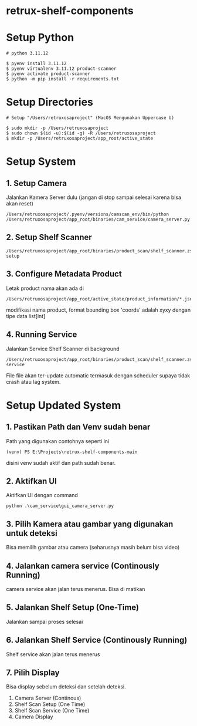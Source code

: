# retrux-shelf-components

# Setup Python

```
# python 3.11.12

$ pyenv install 3.11.12
$ pyenv virtualenv 3.11.12 product-scanner
$ pyenv activate product-scanner
$ python -m pip install -r requirements.txt
```

# Setup Directories

```
# Setup "/Users/retruxosaproject" (MacOS Mengunakan Uppercase U)

$ sudo mkdir -p /Users/retruxosaproject
$ sudo chown $(id -u):$(id -g) -R /Users/retruxosaproject
$ mkdir -p /Users/retruxosaproject/app_root/active_state
```


# Setup System

## 1. Setup Camera
Jalankan Kamera Server dulu (jangan di stop sampai selesai karena bisa akan reset)

```
/Users/retruxosaproject/.pyenv/versions/camscan_env/bin/python /Users/retruxosaproject/app_root/binaries/cam_service/camera_server.py
```

## 2. Setup Shelf Scanner

```
/Users/retruxosaproject/app_root/binaries/product_scan/shelf_scanner.zsh setup
```

## 3. Configure Metadata Product
Letak product nama akan ada di 

```
/Users/retruxosaproject/app_root/active_state/product_information/*.json
```

modifikasi nama product, format bounding box 'coords' adalah xyxy dengan tipe data list[int]

## 4. Running Service

Jalankan Service Shelf Scanner di background
```
/Users/retruxosaproject/app_root/binaries/product_scan/shelf_scanner.zsh service
```

File file akan ter-update automatic termasuk dengan scheduler supaya tidak crash atau lag system. 

# Setup Updated System

## 1. Pastikan Path dan Venv sudah benar

Path yang digunakan contohnya seperti ini
````
(venv) PS E:\Projects\retrux-shelf-components-main
````
disini venv sudah aktif dan path sudah benar.

## 2. Aktifkan UI

Aktifkan UI dengan command 
````
python .\cam_service\gui_camera_server.py
````

## 3. Pilih Kamera atau gambar yang digunakan untuk deteksi

Bisa memilih gambar atau camera (seharusnya masih belum bisa video)

## 4. Jalankan camera service (Continously Running)

camera service akan jalan terus menerus. Bisa di matikan

## 5. Jalankan Shelf Setup (One-Time)

Jalankan sampai proses selesai

## 6. Jalankan Shelf Service (Continously Running)

Shelf service akan jalan terus menerus

## 7. Pilih Display

Bisa display sebelum deteksi dan setelah deteksi.

1. Camera Server (Continous)
2. Shelf Scan Setup (One Time)
3. Shelf Scan Service (One Time)
4. Camera Display